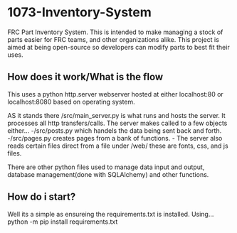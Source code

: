 # 1073-Inventory-System
 FRC Part Inventory System.
 This is intended to make managing a stock of parts easier for FRC teams, and other organizations alike. 
 This project is aimed at being open-source so developers can modify parts to best fit their uses.

## How does it work/What is the flow
This uses a python http.server webserver hosted at either localhost:80 or localhost:8080 based on operating system.

AS it stands there /src/main_server.py is what runs and hosts the server. It processes all http transfers/calls.
The server makes called to a few objects either...
    -/src/posts.py which handels the data being sent back and forth.
    -/src/pages.py creates pages from a bank of functions.
    - The server also reads certain files direct from a file under /web/ these are fonts, css, and js files.

There are other python files used to manage data input and output, database management(done with SQLAlchemy) and other functions.

## How do i start?
Well its a simple as ensureing the requirements.txt is installed. Using...
python -m pip install requirements.txt